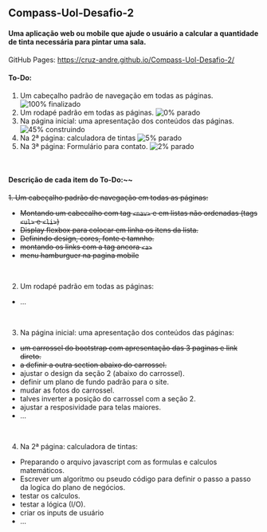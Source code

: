 ## Compass-Uol-Desafio-2
#### Uma aplicação web ou mobile que ajude o usuário a calcular a quantidade de tinta necessária para pintar uma sala.

GitHub Pages: https://cruz-andre.github.io/Compass-Uol-Desafio-2/

#### To-Do:
1. Um cabeçalho padrão de navegação em todas as páginas. ![100% finalizado](https://progress-bar.dev/100/?title=finalizado)
2. Um rodapé padrão em todas as páginas. ![0% parado](https://progress-bar.dev/0/?title=parado)
3. Na página inicial: uma apresentação dos conteúdos das páginas. ![45% construindo](https://progress-bar.dev/45/?title=construindo)
4. Na 2ª página: calculadora de tintas ![5% parado](https://progress-bar.dev/5/?title=parado)
6. Na 3ª página: Formulário para contato. ![2% parado](https://progress-bar.dev/2/?title=parado)

<br>

#### Descrição de cada item do To-Do:~~
~~1. Um cabeçalho padrão de navegação em todas as páginas:~~
- ~~Montando um cabecalho com tag ```<nav>``` e em listas não ordenadas (tags ```<ul>``` e ```<li>```)~~
- ~~Display flexbox para colocar em linha os itens da lista.~~
- ~~Definindo design, cores, fonte e tamnho.~~
- ~~montando os links com a tag ancora ```<a>```~~
- ~~menu hamburguer na pagina mobile~~

<br>

2. Um rodapé padrão em todas as páginas:
- ...

<br>

3. Na página inicial: uma apresentação dos conteúdos das páginas:
- ~~um carrossel do bootstrap com apresentação das 3 paginas e link direto.~~
- ~~a definir a outra section abaixo do carrossel.~~
- ajustar o design da seção 2 (abaixo do carrossel).
- definir um plano de fundo padrão para o site.
- mudar as fotos do carrossel.
- talves inverter a posição do carrossel com a seção 2.
- ajustar a resposividade para telas maiores.
- ...
<br>

4. Na 2ª página: calculadora de tintas:
- Preparando o arquivo javascript com as formulas e calculos matemáticos.
- Escrever um algoritmo ou pseudo código para definir o passo a passo da logica do plano de negócios.
- testar os calculos.
- testar a lógica (I/O).
- criar os inputs de usuário
- ...
